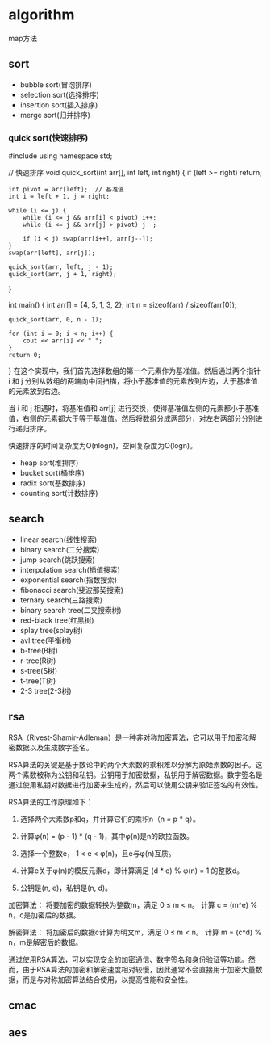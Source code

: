 # algorithm

map方法

## sort

- bubble sort(冒泡排序)
- selection sort(选择排序)
- insertion sort(插入排序)
- merge sort(归并排序)
### quick sort(快速排序)
#include <iostream>
using namespace std;

// 快速排序
void quick_sort(int arr[], int left, int right) {
    if (left >= right) return;
    
    int pivot = arr[left];  // 基准值
    int i = left + 1, j = right;
    
    while (i <= j) {
        while (i <= j && arr[i] < pivot) i++;
        while (i <= j && arr[j] > pivot) j--;
        
        if (i < j) swap(arr[i++], arr[j--]);
    }
    swap(arr[left], arr[j]);
    
    quick_sort(arr, left, j - 1);
    quick_sort(arr, j + 1, right);
}

int main() {
    int arr[] = {4, 5, 1, 3, 2};
    int n = sizeof(arr) / sizeof(arr[0]);

    quick_sort(arr, 0, n - 1);

    for (int i = 0; i < n; i++) {
        cout << arr[i] << " ";
    }
    return 0;
}
在这个实现中，我们首先选择数组的第一个元素作为基准值。然后通过两个指针 i 和 j 分别从数组的两端向中间扫描，将小于基准值的元素放到左边，大于基准值的元素放到右边。

当 i 和 j 相遇时，将基准值和 arr[j] 进行交换，使得基准值左侧的元素都小于基准值，右侧的元素都大于等于基准值。然后将数组分成两部分，对左右两部分分别进行递归排序。

快速排序的时间复杂度为O(nlogn)，空间复杂度为O(logn)。

- heap sort(堆排序)
- bucket sort(桶排序)
- radix sort(基数排序)
- counting sort(计数排序)

## search

- linear search(线性搜索)
- binary search(二分搜索)
- jump search(跳跃搜索)
- interpolation search(插值搜索)
- exponential search(指数搜索)
- fibonacci search(斐波那契搜索)
- ternary search(三路搜索)
- binary search tree(二叉搜索树)
- red-black tree(红黑树)
- splay tree(splay树)
- avl tree(平衡树)
- b-tree(B树)
- r-tree(R树)
- s-tree(S树)
- t-tree(T树)
- 2-3 tree(2-3树)

## rsa

RSA（Rivest-Shamir-Adleman）是一种非对称加密算法，它可以用于加密和解密数据以及生成数字签名。

RSA算法的关键是基于数论中的两个大素数的乘积难以分解为原始素数的因子。这两个素数被称为公钥和私钥。公钥用于加密数据，私钥用于解密数据。数字签名是通过使用私钥对数据进行加密来生成的，然后可以使用公钥来验证签名的有效性。

RSA算法的工作原理如下：

1. 选择两个大素数p和q，并计算它们的乘积n（n = p * q）。

2. 计算φ(n) = (p - 1) * (q - 1)，其中φ(n)是n的欧拉函数。

3. 选择一个整数e， 1 < e < φ(n)，且e与φ(n)互质。

4. 计算e关于φ(n)的模反元素d，即计算满足 (d * e) % φ(n) = 1 的整数d。

5. 公钥是(n, e)，私钥是(n, d)。

加密算法：
将要加密的数据转换为整数m，满足 0 ≤ m < n。
计算 c = (m^e) % n，c是加密后的数据。

解密算法：
将加密后的数据c计算为明文m，满足 0 ≤ m < n。
计算 m = (c^d) % n，m是解密后的数据。

通过使用RSA算法，可以实现安全的加密通信、数字签名和身份验证等功能。然而，由于RSA算法的加密和解密速度相对较慢，因此通常不会直接用于加密大量数据，而是与对称加密算法结合使用，以提高性能和安全性。

## cmac

## aes

